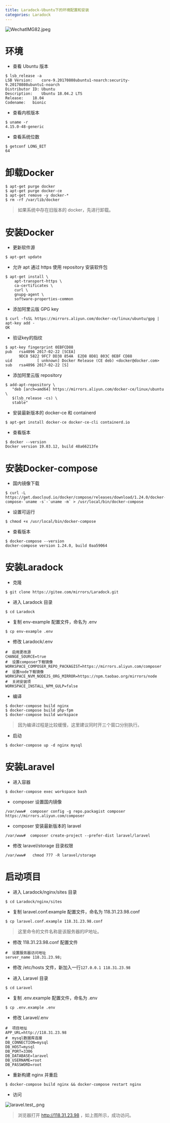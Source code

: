 ```yaml
---
title: Laradock-Ubuntu下的环境配置和安装
categories: Laradock
---
```


![WechatIMG82.jpeg](https://upload-images.jianshu.io/upload_images/15325592-823c9dde9cf8837c.jpeg?imageMogr2/auto-orient/strip%7CimageView2/2/w/1240)
<!-- more -->

#  环境

- 查看 Ubuntu 版本

```
$ lsb_release -a
LSB Version:    core-9.20170808ubuntu1-noarch:security-9.20170808ubuntu1-noarch
Distributor ID: Ubuntu
Description:    Ubuntu 18.04.2 LTS
Release:    18.04
Codename:   bionic
```

- 查看内核版本

```
$ uname -r
4.15.0-48-generic
```

- 查看系统位数

```
$ getconf LONG_BIT
64
```

#  卸载Docker

```
$ apt-get purge docker
$ apt-get purge docker-ce
$ apt-get remove -y docker-*
$ rm -rf /var/lib/docker
```

> 如果系统中存在旧版本的 docker，先进行卸载。

#  安装Docker

- 更新软件源

```
$ apt-get update
```

- 允许 apt 通过 https 使用 repository 安装软件包

```
$ apt-get install \
    apt-transport-https \
    ca-certificates \
    curl \
    gnupg-agent \
    software-properties-common
```

- 添加阿里云版 GPG key

```
$ curl -fsSL https://mirrors.aliyun.com/docker-ce/linux/ubuntu/gpg | apt-key add -
OK
```

- 验证key的指纹

```
$ apt-key fingerprint 0EBFCD88
pub   rsa4096 2017-02-22 [SCEA]
      9DC8 5822 9FC7 DD38 854A  E2D8 8D81 803C 0EBF CD88
uid           [ unknown] Docker Release (CE deb) <docker@docker.com>
sub   rsa4096 2017-02-22 [S]
```

- 添加阿里云版 repository

```
$ add-apt-repository \
   "deb [arch=amd64] https://mirrors.aliyun.com/docker-ce/linux/ubuntu \
   $(lsb_release -cs) \
   stable"
```

- 安装最新版本的 docker-ce 和 containerd

```
$ apt-get install docker-ce docker-ce-cli containerd.io
```

- 查看版本

```
$ docker --version
Docker version 19.03.12, build 48a66213fe
```

#  安装Docker-compose

- 国内镜像下载

```
$ curl -L https://get.daocloud.io/docker/compose/releases/download/1.24.0/docker-compose-`uname -s`-`uname -m` > /usr/local/bin/docker-compose
```

- 设置可运行

```
$ chmod +x /usr/local/bin/docker-compose
```

- 查看版本

```
$ docker-compose --version
docker-compose version 1.24.0, build 0aa59064
```

#  安装Laradock

- 克隆

```
$ git clone https://gitee.com/mirrors/Laradock.git
```

- 进入 Laradock 目录

```
$ cd Laradock
```

- 复制 env-example 配置文件，命名为 .env

```
$ cp env-example .env
```

- 修改 Laradock/.env

```
#  启用更改源
CHANGE_SOURCE=true
#  设置composer下载镜像
WORKSPACE_COMPOSER_REPO_PACKAGIST=https://mirrors.aliyun.com/composer
#  设置node下载镜像
WORKSPACE_NVM_NODEJS_ORG_MIRROR=https://npm.taobao.org/mirrors/node
#  关闭安装项
WORKSPACE_INSTALL_NPM_GULP=false
```

- 编译

```
$ docker-compose build nginx
$ docker-compose build php-fpm
$ docker-compose build workspace
```

> 因为编译过程是比较缓慢，这里建议同时开三个窗口分别执行。

- 启动

```
$ docker-compose up -d nginx mysql
```

#  安装Laravel

- 进入容器

```
$ docker-compose exec workspace bash
```

- composer 设置国内镜像

```
/var/www#  composer config -g repo.packagist composer https://mirrors.aliyun.com/composer
```

- composer 安装最新版本的 laravel

```
/var/www#  composer create-project --prefer-dist laravel/laravel
```

- 修改 laravel/storage 目录权限

```
/var/www#   chmod 777 -R laravel/storage
```

#  启动项目

- 进入 Laradock/nginx/sites 目录

```
$ cd Laradock/nginx/sites
```

- 复制 laravel.conf.example 配置文件，命名为 118.31.23.98.conf

```
$ cp laravel.conf.example 118.31.23.98.conf
```

> 这里命令的文件名称是该服务器的IP地址。

- 修改 118.31.23.98.conf 配置文件

```
#  设置服务器访问地址
server_name 118.31.23.98;
```

- 修改 /etc/hosts 文件，新加入一行`127.0.0.1 118.31.23.98`

- 进入 Laravel 目录

```
$ cd Laravel
```

- 复制 .env.example 配置文件，命名为 .env

```
$ cp .env.example .env
```

- 修改 Laravel/.env

```
#  项目地址
APP_URL=http://118.31.23.98
#  mysql数据库连接
DB_CONNECTION=mysql
DB_HOST=mysql
DB_PORT=3306
DB_DATABASE=laravel
DB_USERNAME=root
DB_PASSWORD=root
```

- 重新构建 nginx 并重启

```
$ docker-compose build nginx && docker-compose restart nginx
```

- 访问

![laravel.test_.png](https://upload-images.jianshu.io/upload_images/15325592-62f358c1780161c6.png?imageMogr2/auto-orient/strip%7CimageView2/2/w/1240)
<!-- more -->

> 浏览器打开 http://118.31.23.98 ，如上图所示，成功访问。

